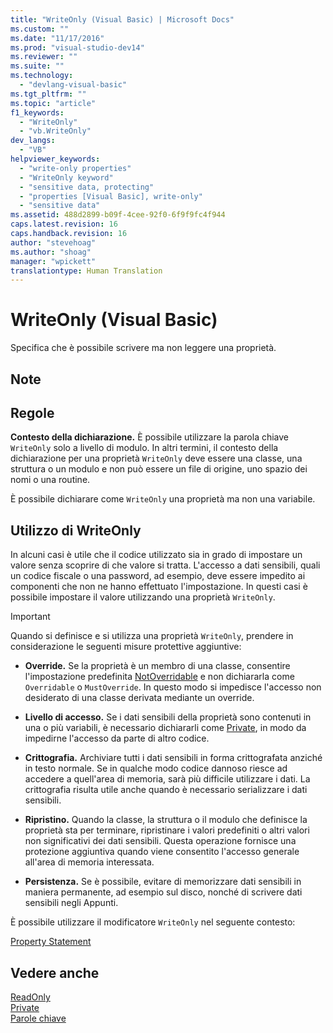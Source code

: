 ```yaml
---
title: "WriteOnly (Visual Basic) | Microsoft Docs"
ms.custom: ""
ms.date: "11/17/2016"
ms.prod: "visual-studio-dev14"
ms.reviewer: ""
ms.suite: ""
ms.technology: 
  - "devlang-visual-basic"
ms.tgt_pltfrm: ""
ms.topic: "article"
f1_keywords: 
  - "WriteOnly"
  - "vb.WriteOnly"
dev_langs: 
  - "VB"
helpviewer_keywords: 
  - "write-only properties"
  - "WriteOnly keyword"
  - "sensitive data, protecting"
  - "properties [Visual Basic], write-only"
  - "sensitive data"
ms.assetid: 488d2899-b09f-4cee-92f0-6f9f9fc4f944
caps.latest.revision: 16
caps.handback.revision: 16
author: "stevehoag"
ms.author: "shoag"
manager: "wpickett"
translationtype: Human Translation
---
```

# WriteOnly (Visual Basic)
Specifica che è possibile scrivere ma non leggere una proprietà.  
  
## Note  
  
## Regole  
 **Contesto della dichiarazione.** È possibile utilizzare la parola chiave `WriteOnly` solo a livello di modulo.  In altri termini, il contesto della dichiarazione per una proprietà `WriteOnly` deve essere una classe, una struttura o un modulo e non può essere un file di origine, uno spazio dei nomi o una routine.  
  
 È possibile dichiarare come `WriteOnly` una proprietà ma non una variabile.  
  
## Utilizzo di WriteOnly  
 In alcuni casi è utile che il codice utilizzato sia in grado di impostare un valore senza scoprire di che valore si tratta.  L'accesso a dati sensibili, quali un codice fiscale o una password, ad esempio, deve essere impedito ai componenti che non ne hanno effettuato l'impostazione.  In questi casi è possibile impostare il valore utilizzando una proprietà `WriteOnly`.  
  
> [!IMPORTANT]
>  Quando si definisce e si utilizza una proprietà `WriteOnly`, prendere in considerazione le seguenti misure protettive aggiuntive:  
  
-   **Override.** Se la proprietà è un membro di una classe, consentire l'impostazione predefinita [NotOverridable](../../../visual-basic/language-reference/modifiers/notoverridable.md) e non dichiararla come `Overridable` o `MustOverride`.  In questo modo si impedisce l'accesso non desiderato di una classe derivata mediante un override.  
  
-   **Livello di accesso.** Se i dati sensibili della proprietà sono contenuti in una o più variabili, è necessario dichiararli come [Private](../../../visual-basic/language-reference/modifiers/private.md), in modo da impedirne l'accesso da parte di altro codice.  
  
-   **Crittografia.** Archiviare tutti i dati sensibili in forma crittografata anziché in testo normale.  Se in qualche modo codice dannoso riesce ad accedere a quell'area di memoria, sarà più difficile utilizzare i dati.  La crittografia risulta utile anche quando è necessario serializzare i dati sensibili.  
  
-   **Ripristino.** Quando la classe, la struttura o il modulo che definisce la proprietà sta per terminare, ripristinare i valori predefiniti o altri valori non significativi dei dati sensibili.  Questa operazione fornisce una protezione aggiuntiva quando viene consentito l'accesso generale all'area di memoria interessata.  
  
-   **Persistenza.** Se è possibile, evitare di memorizzare dati sensibili in maniera permanente, ad esempio sul disco,  nonché di scrivere dati sensibili negli Appunti.  
  
 È possibile utilizzare il modificatore `WriteOnly` nel seguente contesto:  
  
 [Property Statement](../../../visual-basic/language-reference/statements/property-statement.md)  
  
## Vedere anche  
 [ReadOnly](../../../visual-basic/language-reference/modifiers/readonly.md)   
 [Private](../../../visual-basic/language-reference/modifiers/private.md)   
 [Parole chiave](../../../visual-basic/language-reference/keywords/index.md)